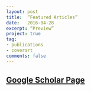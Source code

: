 ```yaml
---
layout: post
title:  “Featured Articles”
date:   2016-04-28
excerpt: “Preview”
project: true
tag:
- publications
- coverart
comments: false
---
```


## [Google Scholar Page](https://scholar.google.com/citations?user=hrzmm8UAAAAJ&hl=en)

